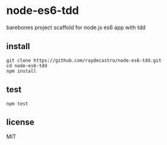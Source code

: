 # node-es6-tdd
barebones project scaffold for node.js es6 app with tdd

## install
```
git clone https://github.com/raydecastro/node-es6-tdd.git
cd node-es6-tdd
npm install
```

## test
```
npm test
```

## license
MIT
